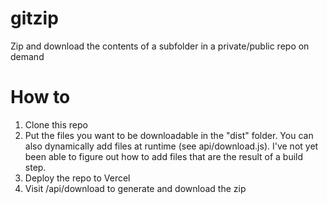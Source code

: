 # gitzip
Zip and download the contents of a subfolder in a private/public repo on demand

# How to

1. Clone this repo
2. Put the files you want to be downloadable in the "dist" folder. You can also dynamically add files at runtime (see api/download.js). I've not yet been able to figure out how to add files that are the result of a build step.
3. Deploy the repo to Vercel
4. Visit /api/download to generate and download the zip
